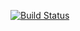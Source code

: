 [![Build Status](https://travis-ci.org/PAUR/js-mp-automation.svg)](https://travis-ci.org/PAUR/js-mp-automation)
